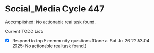 # Social_Media Cycle 447

Accomplished: No actionable real task found.

Current TODO List:

- [x] Respond to top 5 community questions  (Done at Sat Jul 26 22:53:04 2025: No actionable real task found.)